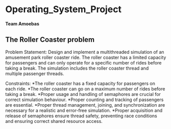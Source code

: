 # Operating_System_Project
#### Team Amoebas
 
## The Roller Coaster problem
Problem Statement: Design and implement a multithreaded simulation of an amusement park roller coaster ride. The roller coaster has a limited capacity for passengers and can only operate for a specific number of rides before taking a break. The simulation includes the roller coaster thread and multiple passenger threads. 
 
Constraints: 
*The roller coaster has a fixed capacity  for passengers on each ride. 
*The roller coaster can go on a maximum number of rides before taking a break. 
*Proper usage and handling of semaphores are crucial for correct simulation behaviour. 
*Proper counting and tracking of passengers are essential. 
*Proper thread management, joining, and synchronization are necessary for a realistic and error-free simulation. 
*Proper acquisition and release of semaphores ensure thread safety, preventing race conditions and ensuring correct shared resource access. 
